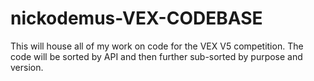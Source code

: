 # nickodemus-VEX-CODEBASE
This will house all of my work on code for the VEX V5 competition. The code will be sorted by API and then further sub-sorted by purpose and version.
